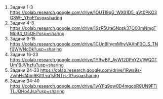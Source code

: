 1. Задачи 1-3 https://colab.research.google.com/drive/1OUTl9qG_WX01D5_gVt0PKO3G8W-_YFoE?usp=sharing
2. Задачи 4-8 https://colab.research.google.com/drive/1SzR5Ute5Npzk37Q00mNmgTMp94_O5QEi?usp=sharing
3. Задачи 9-15 https://colab.research.google.com/drive/1CUn8IhymMhyVAXnF0O_S_TNf0WIVNcDk?usp=sharing
4. Задачи 16-23 https://colab.research.google.com/drive/1Y9wBP_AyWf2DPnYZk1WQGTUm19JVhzfu?usp=sharing
5. Задачи 24-33 https://colab.research.google.com/drive/1Rwa9s-ZwhHsf4Im9KjttLvq1sRNTrs-3?usp=sharing
6. Задачи 34-40 https://colab.research.google.com/drive/1wYFq9qw0D4mgobR9UN9FTjTLJQHo4Jsa?usp=sharing